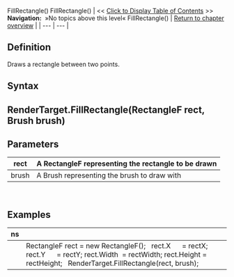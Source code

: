 ﻿
FillRectangle()
FillRectangle()
| << [Click to Display Table of Contents](fillrectangle.md) >> **Navigation:**   »No topics above this level«   FillRectangle() | [Return to chapter overview](sharpdx_directwrite_textlayout-1.md) |
| --- | --- |
## Definition
Draws a rectangle between two points.
 
## Syntax
## RenderTarget.FillRectangle(RectangleF rect, Brush brush)
## 
## Parameters
| rect | A RectangleF representing the rectangle to be drawn |
| --- | --- |
| brush | A Brush representing the brush to draw with |
 
## 
## 
## Examples
| ns | |
| --- | --- |
|  | RectangleF rect = new RectangleF();   rect.X      = rectX; rect.Y      = rectY; rect.Width  = rectWidth; rect.Height = rectHeight;   RenderTarget.FillRectangle(rect, brush); |

